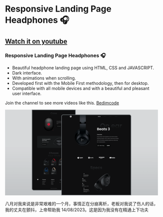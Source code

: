 # Responsive Landing Page Headphones 🎧
## [Watch it on youtube](https://youtu.be/wXnlHIvKnTM)
### Responsive Landing Page Headphones 🎧

- Beautiful headphone landing page using HTML, CSS and JAVASCRIPT.
- Dark interface.
- With animations when scrolling.
- Developed first with the Mobile First methodology, then for desktop.
- Compatible with all mobile devices and with a beautiful and pleasant user interface.

Join the channel to see more videos like this. [Bedimcode](https://www.youtube.com/c/Bedimcode)

![](/preview.png)


八月对我来说是非常艰难的一个月，事情正在分崩离析，老板对我说了伤人的话，我的丈夫在颤抖，上帝帮助我 14/08/2023。这是因为我没有在精通上下功夫
